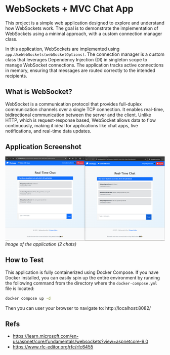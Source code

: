 # WebSockets + MVC Chat App

This project is a simple web application designed to explore and understand how WebSockets work. The goal is to demonstrate the implementation of WebSockets using a minimal approach, with a custom connection manager class.

In this application, WebSockets are implemented using `app.UseWebSockets(webSocketOptions)`. The connection manager is a custom class that leverages Dependency Injection (DI) in singleton scope to manage WebSocket connections. The application tracks active connections in memory, ensuring that messages are routed correctly to the intended recipients.

## What is WebSocket?

WebSocket is a communication protocol that provides full-duplex communication channels over a single TCP connection. It enables real-time, bidirectional communication between the server and the client. Unlike HTTP, which is request-response based, WebSocket allows data to flow continuously, making it ideal for applications like chat apps, live notifications, and real-time data updates.

## Application Screenshot

![Chat App Screenshot](https://raw.githubusercontent.com/Igor-Vicente/Chatapp.Mvc.Websockets/refs/heads/main/img/chat-example.png)  
_Image of the application (2 chats)_

## How to Test

This application is fully containerized using Docker Compose. If you have Docker installed, you can easily spin up the entire environment by running the following command from the directory where the `docker-compose.yml` file is located:

```bash
docker compose up -d
```

Then you can user your browser to navigate to: http://localhost:8082/

## Refs

- https://learn.microsoft.com/en-us/aspnet/core/fundamentals/websockets?view=aspnetcore-9.0
- https://www.rfc-editor.org/rfc/rfc6455

